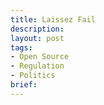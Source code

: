 ```yaml
---
title: Laissez Fail
description:
layout: post
tags:
- Open Source
- Regulation
- Politics
brief:
---
```


<!-- confusing pro-growth for libertarian principle -->

<!-- once growth is achieved, pare back to reintroduce other interests -->

<!-- MIT, BSD, 203 -->
